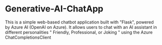 # Generative-AI-ChatApp
This is a simple web-based chatbot application built with "Flask", powered by Azure AI (OpenAI on Azure). It allows users to chat with an AI assistant in different personalities  " Friendly, Professional, or Joking " using the Azure ChatCompletionsClient
